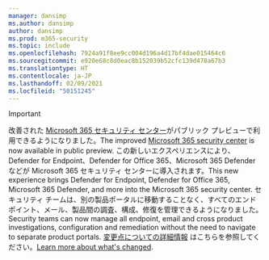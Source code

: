 ```yaml
---
manager: dansimp
ms.author: dansimp
author: dansimp
ms.prod: m365-security
ms.topic: include
ms.openlocfilehash: 7924a91f8ee9cc004d196a4d17bf4dae015464c6
ms.sourcegitcommit: e920e68c8d0eac8b152039b52cfc139d478a67b3
ms.translationtype: HT
ms.contentlocale: ja-JP
ms.lasthandoff: 02/09/2021
ms.locfileid: "50151245"
---
```

> [!IMPORTANT]
> <span data-ttu-id="3e54c-101">改善された [Microsoft 365 セキュリティ センター](https://security.microsoft.com)がパブリック プレビューで利用できるようになりました。</span><span class="sxs-lookup"><span data-stu-id="3e54c-101">The improved [Microsoft 365 security center](https://security.microsoft.com) is now available in public preview.</span></span> <span data-ttu-id="3e54c-102">この新しいエクスペリエンスにより、Defender for Endpoint、Defender for Office 365、Microsoft 365 Defender などが Microsoft 365 セキュリティ センターに導入されます。</span><span class="sxs-lookup"><span data-stu-id="3e54c-102">This new experience brings Defender for Endpoint, Defender for Office 365, Microsoft 365 Defender, and more into  the Microsoft 365 security center.</span></span> <span data-ttu-id="3e54c-103">セキュリティ チームは、別の製品ポータルに移動することなく、すべてのエンドポイント、メール、製品間の調査、構成、修復を管理できるようになりました。</span><span class="sxs-lookup"><span data-stu-id="3e54c-103">Security teams can now manage all endpoint, email and cross product investigations, configuration and remediation without the need to navigate to separate product portals.</span></span> <span data-ttu-id="3e54c-104">[変更点についての詳細情報](https://docs.microsoft.com/microsoft-365/security/mtp/overview-security-center) はこちらを参照してください。</span><span class="sxs-lookup"><span data-stu-id="3e54c-104">[Learn more about what's changed](https://docs.microsoft.com/microsoft-365/security/mtp/overview-security-center).</span></span>


